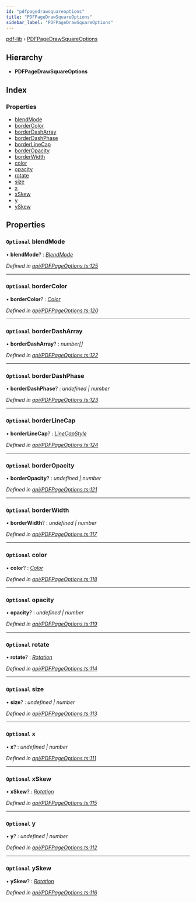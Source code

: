 ```yaml
---
id: "pdfpagedrawsquareoptions"
title: "PDFPageDrawSquareOptions"
sidebar_label: "PDFPageDrawSquareOptions"
---
```


[pdf-lib](../index.md) › [PDFPageDrawSquareOptions](pdfpagedrawsquareoptions.md)

## Hierarchy

* **PDFPageDrawSquareOptions**

## Index

### Properties

* [blendMode](pdfpagedrawsquareoptions.md#optional-blendmode)
* [borderColor](pdfpagedrawsquareoptions.md#optional-bordercolor)
* [borderDashArray](pdfpagedrawsquareoptions.md#optional-borderdasharray)
* [borderDashPhase](pdfpagedrawsquareoptions.md#optional-borderdashphase)
* [borderLineCap](pdfpagedrawsquareoptions.md#optional-borderlinecap)
* [borderOpacity](pdfpagedrawsquareoptions.md#optional-borderopacity)
* [borderWidth](pdfpagedrawsquareoptions.md#optional-borderwidth)
* [color](pdfpagedrawsquareoptions.md#optional-color)
* [opacity](pdfpagedrawsquareoptions.md#optional-opacity)
* [rotate](pdfpagedrawsquareoptions.md#optional-rotate)
* [size](pdfpagedrawsquareoptions.md#optional-size)
* [x](pdfpagedrawsquareoptions.md#optional-x)
* [xSkew](pdfpagedrawsquareoptions.md#optional-xskew)
* [y](pdfpagedrawsquareoptions.md#optional-y)
* [ySkew](pdfpagedrawsquareoptions.md#optional-yskew)

## Properties

### `Optional` blendMode

• **blendMode**? : *[BlendMode](../enums/blendmode.md)*

*Defined in [api/PDFPageOptions.ts:125](https://github.com/Hopding/pdf-lib/blob/d213f92/src/api/PDFPageOptions.ts#L125)*

___

### `Optional` borderColor

• **borderColor**? : *[Color](../index.md#color)*

*Defined in [api/PDFPageOptions.ts:120](https://github.com/Hopding/pdf-lib/blob/d213f92/src/api/PDFPageOptions.ts#L120)*

___

### `Optional` borderDashArray

• **borderDashArray**? : *number[]*

*Defined in [api/PDFPageOptions.ts:122](https://github.com/Hopding/pdf-lib/blob/d213f92/src/api/PDFPageOptions.ts#L122)*

___

### `Optional` borderDashPhase

• **borderDashPhase**? : *undefined | number*

*Defined in [api/PDFPageOptions.ts:123](https://github.com/Hopding/pdf-lib/blob/d213f92/src/api/PDFPageOptions.ts#L123)*

___

### `Optional` borderLineCap

• **borderLineCap**? : *[LineCapStyle](../enums/linecapstyle.md)*

*Defined in [api/PDFPageOptions.ts:124](https://github.com/Hopding/pdf-lib/blob/d213f92/src/api/PDFPageOptions.ts#L124)*

___

### `Optional` borderOpacity

• **borderOpacity**? : *undefined | number*

*Defined in [api/PDFPageOptions.ts:121](https://github.com/Hopding/pdf-lib/blob/d213f92/src/api/PDFPageOptions.ts#L121)*

___

### `Optional` borderWidth

• **borderWidth**? : *undefined | number*

*Defined in [api/PDFPageOptions.ts:117](https://github.com/Hopding/pdf-lib/blob/d213f92/src/api/PDFPageOptions.ts#L117)*

___

### `Optional` color

• **color**? : *[Color](../index.md#color)*

*Defined in [api/PDFPageOptions.ts:118](https://github.com/Hopding/pdf-lib/blob/d213f92/src/api/PDFPageOptions.ts#L118)*

___

### `Optional` opacity

• **opacity**? : *undefined | number*

*Defined in [api/PDFPageOptions.ts:119](https://github.com/Hopding/pdf-lib/blob/d213f92/src/api/PDFPageOptions.ts#L119)*

___

### `Optional` rotate

• **rotate**? : *[Rotation](../index.md#rotation)*

*Defined in [api/PDFPageOptions.ts:114](https://github.com/Hopding/pdf-lib/blob/d213f92/src/api/PDFPageOptions.ts#L114)*

___

### `Optional` size

• **size**? : *undefined | number*

*Defined in [api/PDFPageOptions.ts:113](https://github.com/Hopding/pdf-lib/blob/d213f92/src/api/PDFPageOptions.ts#L113)*

___

### `Optional` x

• **x**? : *undefined | number*

*Defined in [api/PDFPageOptions.ts:111](https://github.com/Hopding/pdf-lib/blob/d213f92/src/api/PDFPageOptions.ts#L111)*

___

### `Optional` xSkew

• **xSkew**? : *[Rotation](../index.md#rotation)*

*Defined in [api/PDFPageOptions.ts:115](https://github.com/Hopding/pdf-lib/blob/d213f92/src/api/PDFPageOptions.ts#L115)*

___

### `Optional` y

• **y**? : *undefined | number*

*Defined in [api/PDFPageOptions.ts:112](https://github.com/Hopding/pdf-lib/blob/d213f92/src/api/PDFPageOptions.ts#L112)*

___

### `Optional` ySkew

• **ySkew**? : *[Rotation](../index.md#rotation)*

*Defined in [api/PDFPageOptions.ts:116](https://github.com/Hopding/pdf-lib/blob/d213f92/src/api/PDFPageOptions.ts#L116)*
